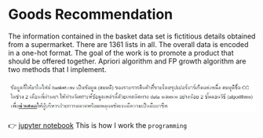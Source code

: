
# Goods Recommendation

The information contained in the basket data set is fictitious details obtained from a supermarket. There are 1361 lists in all. The overall data is encoded in a one-hot format. The goal of the work is to promote a product that should be offered together. Apriori algorithm and FP growth algorithm are two methods that I implement.

![image](pictures/question.JPG)

👉 [jupyter notebook](https://github.com/tan-koo/Goods-Suggestion/blob/master/jupyter/goods.ipynb) This is how I work the ```programming```